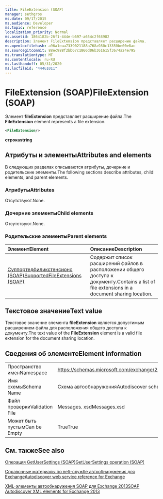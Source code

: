 ```yaml
---
title: FileExtension (SOAP)
manager: sethgros
ms.date: 09/17/2015
ms.audience: Developer
ms.topic: reference
localization_priority: Normal
ms.assetid: 1864182b-26f1-444e-b697-a654c2f68982
description: Элемент FileExtension представляет расширение файла.
ms.openlocfilehash: a96a1eaa7339021188a768a980c13350be00e8ac
ms.sourcegitcommit: 88ec988f2bb67c1866d06b361615f3674a24e795
ms.translationtype: MT
ms.contentlocale: ru-RU
ms.lasthandoff: 05/31/2020
ms.locfileid: "44461011"
---
```

# <a name="fileextension-soap"></a><span data-ttu-id="d1dbe-103">FileExtension (SOAP)</span><span class="sxs-lookup"><span data-stu-id="d1dbe-103">FileExtension (SOAP)</span></span>

<span data-ttu-id="d1dbe-104">Элемент **fileExtension** представляет расширение файла.</span><span class="sxs-lookup"><span data-stu-id="d1dbe-104">The **FileExtension** element represents a file extension.</span></span> 
  
```XML
<FileExtension/>
```

 <span data-ttu-id="d1dbe-105">**строка**</span><span class="sxs-lookup"><span data-stu-id="d1dbe-105">**string**</span></span>
## <a name="attributes-and-elements"></a><span data-ttu-id="d1dbe-106">Атрибуты и элементы</span><span class="sxs-lookup"><span data-stu-id="d1dbe-106">Attributes and elements</span></span>

<span data-ttu-id="d1dbe-107">В следующих разделах описываются атрибуты, дочерние и родительские элементы.</span><span class="sxs-lookup"><span data-stu-id="d1dbe-107">The following sections describe attributes, child elements, and parent elements.</span></span>
  
### <a name="attributes"></a><span data-ttu-id="d1dbe-108">Атрибуты</span><span class="sxs-lookup"><span data-stu-id="d1dbe-108">Attributes</span></span>

<span data-ttu-id="d1dbe-109">Отсутствуют.</span><span class="sxs-lookup"><span data-stu-id="d1dbe-109">None.</span></span>
  
### <a name="child-elements"></a><span data-ttu-id="d1dbe-110">Дочерние элементы</span><span class="sxs-lookup"><span data-stu-id="d1dbe-110">Child elements</span></span>

<span data-ttu-id="d1dbe-111">Отсутствуют.</span><span class="sxs-lookup"><span data-stu-id="d1dbe-111">None.</span></span>
  
### <a name="parent-elements"></a><span data-ttu-id="d1dbe-112">Родительские элементы</span><span class="sxs-lookup"><span data-stu-id="d1dbe-112">Parent elements</span></span>

|<span data-ttu-id="d1dbe-113">**Элемент**</span><span class="sxs-lookup"><span data-stu-id="d1dbe-113">**Element**</span></span>|<span data-ttu-id="d1dbe-114">**Описание**</span><span class="sxs-lookup"><span data-stu-id="d1dbe-114">**Description**</span></span>|
|:-----|:-----|
|[<span data-ttu-id="d1dbe-115">Суппортедфиликстенсионс (SOAP)</span><span class="sxs-lookup"><span data-stu-id="d1dbe-115">SupportedFileExtensions (SOAP)</span></span>](supportedfileextensions-soap.md) <br/> |<span data-ttu-id="d1dbe-116">Содержит список расширений файлов в расположении общего доступа к документу.</span><span class="sxs-lookup"><span data-stu-id="d1dbe-116">Contains a list of file extensions in a document sharing location.</span></span>  <br/> |
   
## <a name="text-value"></a><span data-ttu-id="d1dbe-117">Текстовое значение</span><span class="sxs-lookup"><span data-stu-id="d1dbe-117">Text value</span></span>

<span data-ttu-id="d1dbe-118">Текстовое значение элемента **fileExtension** является допустимым расширением файла для расположения общего доступа к документу.</span><span class="sxs-lookup"><span data-stu-id="d1dbe-118">The text value of the **FileExtension** element is a valid file extension for the document sharing location.</span></span> 
  
## <a name="element-information"></a><span data-ttu-id="d1dbe-119">Сведения об элементе</span><span class="sxs-lookup"><span data-stu-id="d1dbe-119">Element information</span></span>

|||
|:-----|:-----|
|<span data-ttu-id="d1dbe-120">Пространство имен</span><span class="sxs-lookup"><span data-stu-id="d1dbe-120">Namespace</span></span>  <br/> |https://schemas.microsoft.com/exchange/2010/Autodiscover  <br/> |
|<span data-ttu-id="d1dbe-121">Имя схемы</span><span class="sxs-lookup"><span data-stu-id="d1dbe-121">Schema Name</span></span>  <br/> |<span data-ttu-id="d1dbe-122">Схема автообнаружения</span><span class="sxs-lookup"><span data-stu-id="d1dbe-122">Autodiscover schema</span></span>  <br/> |
|<span data-ttu-id="d1dbe-123">Файл проверки</span><span class="sxs-lookup"><span data-stu-id="d1dbe-123">Validation File</span></span>  <br/> |<span data-ttu-id="d1dbe-124">Messages. xsd</span><span class="sxs-lookup"><span data-stu-id="d1dbe-124">Messages.xsd</span></span>  <br/> |
|<span data-ttu-id="d1dbe-125">Может быть пустым</span><span class="sxs-lookup"><span data-stu-id="d1dbe-125">Can be Empty</span></span>  <br/> |<span data-ttu-id="d1dbe-126">True</span><span class="sxs-lookup"><span data-stu-id="d1dbe-126">True</span></span>  <br/> |
   
## <a name="see-also"></a><span data-ttu-id="d1dbe-127">См. также</span><span class="sxs-lookup"><span data-stu-id="d1dbe-127">See also</span></span>



[<span data-ttu-id="d1dbe-128">Операция GetUserSettings (SOAP)</span><span class="sxs-lookup"><span data-stu-id="d1dbe-128">GetUserSettings operation (SOAP)</span></span>](getusersettings-operation-soap.md)


[<span data-ttu-id="d1dbe-129">Справочные материалы по веб-службе автообнаружения для Exchange</span><span class="sxs-lookup"><span data-stu-id="d1dbe-129">Autodiscover web service reference for Exchange</span></span>](autodiscover-web-service-reference-for-exchange.md)
  
[<span data-ttu-id="d1dbe-130">XML-элементы автообнаружения SOAP для Exchange 2013</span><span class="sxs-lookup"><span data-stu-id="d1dbe-130">SOAP Autodiscover XML elements for Exchange 2013</span></span>](soap-autodiscover-xml-elements-for-exchange-2013.md)

